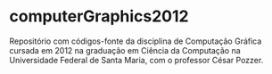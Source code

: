 # computerGraphics2012
Repositório com códigos-fonte da disciplina de Computação Gráfica cursada em 2012 na graduação em Ciência da Computação na Universidade Federal de Santa Maria, com o professor César Pozzer. 
